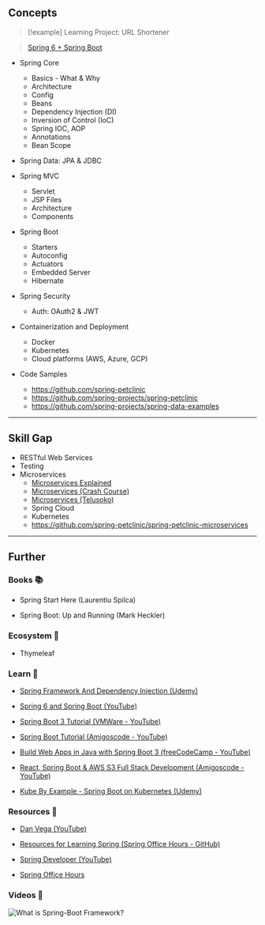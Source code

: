 ## Concepts

> [!example] Learning Project: URL Shortener

> [Spring 6 + Spring Boot](https://www.youtube.com/playlist?list=PLsyeobzWxl7qbKoSgR5ub6jolI8-ocxCF)

- Spring Core
    - Basics - What & Why
    - Architecture
    - Config
    - Beans
    - Dependency Injection (DI)
    - Inversion of Control (IoC)
    - Spring IOC, AOP
    - Annotations
    - Bean Scope
- Spring Data: JPA & JDBC
- Spring MVC
    - Servlet
    - JSP Files
    - Architecture
    - Components
- Spring Boot
    - Starters
    - Autoconfig
    - Actuators
    - Embedded Server
    - Hibernate
- Spring Security
    - Auth: OAuth2 & JWT
- Containerization and Deployment
    - Docker
    - Kubernetes
    - Cloud platforms (AWS, Azure, GCP)

- Code Samples
    - https://github.com/spring-petclinic
    - https://github.com/spring-projects/spring-petclinic
    - https://github.com/spring-projects/spring-data-examples

---

## Skill Gap

- RESTful Web Services
- Testing
- Microservices
    - [Microservices Explained](https://www.youtube.com/watch?v=bHEmp5YIUI4)
    - [Microservices (Crash Course)](https://www.youtube.com/watch?v=T-m7ZFxeg1A)
    - [Microservices (Telusoko)](https://www.youtube.com/watch?v=Jl9OKQ92SJU&t=36392s)
    - Spring Cloud 
    - Kubernetes
    - https://github.com/spring-petclinic/spring-petclinic-microservices

---

## Further

### Books 📚

- Spring Start Here (Laurentiu Spilca)

- Spring Boot: Up and Running (Mark Heckler)

### Ecosystem 🌳

- Thymeleaf

### Learn 🧠

- [Spring Framework And Dependency Injection (Udemy)](https://www.udemy.com/course/spring-framework-video-tutorial/)

- [Spring 6 and Spring Boot (YouTube)](https://www.youtube.com/playlist?list=PLsyeobzWxl7qbKoSgR5ub6jolI8-ocxCF) 

- [Spring Boot 3 Tutorial (VMWare - YouTube)](https://www.youtube.com/watch?v=UgX5lgv4uVM)

- [Spring Boot Tutorial (Amigoscode - YouTube)](https://www.youtube.com/watch?v=9SGDpanrc8U)

- [Build Web Apps in Java with Spring Boot 3 (freeCodeCamp - YouTube)](https://www.youtube.com/watch?v=31KTdfRH6nY)

- [React, Spring Boot & AWS S3 Full Stack Development (Amigoscode - YouTube)](https://www.youtube.com/watch?v=9i1gQ7w2V24)

- [Kube By Example - Spring Boot on Kubernetes (Udemy)](https://www.udemy.com/course/kube-by-example-spring-boot-on-kubernetes/)

### Resources 🧩

- [Dan Vega (YouTube)](https://www.youtube.com/@DanVega/videos)

- [Resources for Learning Spring (Spring Office Hours - GitHub)](https://github.com/spring-office-hours/resources-learning-spring)

- [Spring Developer (YouTube)](https://www.youtube.com/@SpringSourceDev/videos)

- [Spring Office Hours](https://springofficehours.io/)

### Videos 🎥

![What is Spring-Boot Framework?](https://www.youtube.com/watch?v=LSEYdU8Dp9Y)